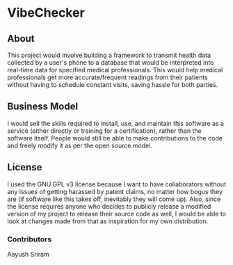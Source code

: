 # VibeChecker
## About
This project would involve building a framework to transmit health data collected by a user's phone to a database that would be interpreted into real-time data for specified medical professionals. This would help medical professionals get more accurate/frequent readings from their patients without having to schedule constant visits, saving hassle for both parties.

## Business Model
I would sell the skills required to install, use, and maintain this software as a service (either directly or training for a certification), rather than the software itself. People would still be able to make contributions to the code and freely modify it as per the open source model.

## License
I used the GNU GPL v3 license because I want to have collaborators without any issues of getting harassed by patent claims, no matter how bogus they are (if software like this takes off, inevitably they will come up). Also, since the license requires anyone who decides to publicly release a modified version of my project to release their source code as well, I would be able to look at changes made from that as inspiration for my own distribution.

### Contributors
Aayush Sriram
